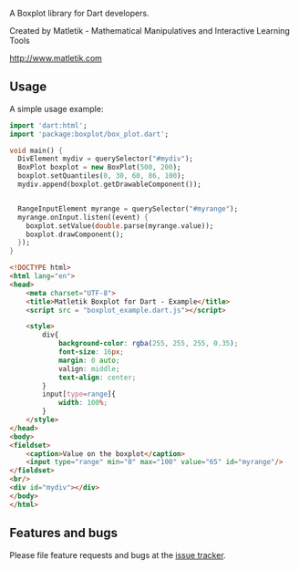 A Boxplot library for Dart developers.

Created by Matletik - Mathematical Manipulatives and Interactive Learning Tools

http://www.matletik.com


## Usage

A simple usage example:

```dart
import 'dart:html';
import 'package:boxplot/box_plot.dart';

void main() {
  DivElement mydiv = querySelector("#mydiv");
  BoxPlot boxplot = new BoxPlot(500, 200);
  boxplot.setQuantiles(0, 30, 60, 86, 100);
  mydiv.append(boxplot.getDrawableComponent());


  RangeInputElement myrange = querySelector("#myrange");
  myrange.onInput.listen((event) {
    boxplot.setValue(double.parse(myrange.value));
    boxplot.drawComponent();
  });
}
```

```html
<!DOCTYPE html>
<html lang="en">
<head>
    <meta charset="UTF-8">
    <title>Matletik Boxplot for Dart - Example</title>
    <script src = "boxplot_example.dart.js"></script>

    <style>
        div{
            background-color: rgba(255, 255, 255, 0.35);
            font-size: 16px;
            margin: 0 auto;
            valign: middle;
            text-align: center;
        }
        input[type=range]{
            width: 100%;
        }
    </style>
</head>
<body>
<fieldset>
    <caption>Value on the boxplot</caption>
    <input type="range" min="0" max="100" value="65" id="myrange"/>
</fieldset>
<br/>
<div id="mydiv"></div>
</body>
</html>
```

## Features and bugs

Please file feature requests and bugs at the [issue tracker][tracker].

[tracker]: http://example.com/issues/replaceme
